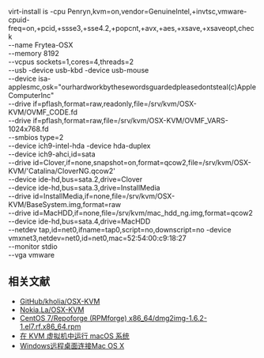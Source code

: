 virt-install is -cpu Penryn,kvm=on,vendor=GenuineIntel,+invtsc,vmware-cpuid-freq=on,+pcid,+ssse3,+sse4.2,+popcnt,+avx,+aes,+xsave,+xsaveopt,check \
--name Frytea-OSX \
--memory 8192 \
--vcpus sockets=1,cores=4,threads=2 \
--usb -device usb-kbd -device usb-mouse \
--device isa-applesmc,osk="ourhardworkbythesewordsguardedpleasedontsteal(c)AppleComputerInc" \
--drive if=pflash,format=raw,readonly,file=/srv/kvm/OSX-KVM/OVMF_CODE.fd \
--drive if=pflash,format=raw,file=/srv/kvm/OSX-KVM/OVMF_VARS-1024x768.fd \
--smbios type=2 \
--device ich9-intel-hda -device hda-duplex \
--device ich9-ahci,id=sata \
--drive id=Clover,if=none,snapshot=on,format=qcow2,file=/srv/kvm/OSX-KVM/'Catalina/CloverNG.qcow2' \
--device ide-hd,bus=sata.2,drive=Clover \
--device ide-hd,bus=sata.3,drive=InstallMedia \
--drive id=InstallMedia,if=none,file=/srv/kvm/OSX-KVM/BaseSystem.img,format=raw \
--drive id=MacHDD,if=none,file=/srv/kvm/mac_hdd_ng.img,format=qcow2 \
--device ide-hd,bus=sata.4,drive=MacHDD \
--netdev tap,id=net0,ifname=tap0,script=no,downscript=no -device vmxnet3,netdev=net0,id=net0,mac=52:54:00:c9:18:27 \
--monitor stdio \
--vga vmware


## 相关文献

 - [GitHub/kholia/OSX-KVM](https://github.com/kholia/OSX-KVM)
 - [Nokia.La/OSX-KVM](https://nokia.la/projects/osx-kvm)
 - [CentOS 7/Repoforge (RPMforge) x86_64/dmg2img-1.6.2-1.el7.rf.x86_64.rpm](https://centos.pkgs.org/7/repoforge-x86_64/dmg2img-1.6.2-1.el7.rf.x86_64.rpm.html)
 - [在 KVM 虚拟机中运行 macOS 系统](https://www.jianshu.com/p/e95c458d78bd)
 - [Windows远程桌面连接Mac OS X](https://www.cnblogs.com/lolDragon/articles/6243728.html)